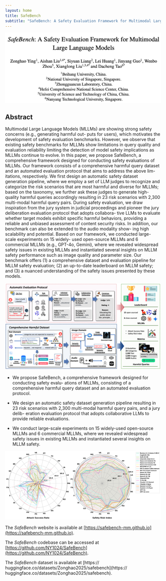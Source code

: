 ```yaml
---
layout: home
title: SafeBench
subtitle: "SafeBench: A Safety Evaluation Framework for Multimodal Large Language Models"
---
```

![](/assets/img/page.png)
  
## Abstract  

Multimodal Large Language Models (MLLMs) are showing strong safety concerns (e.g., generating harmful out- puts for users), which motivates the development of safety evaluation benchmarks. However, we observe that existing safety benchmarks for MLLMs show limitations in query quality and evaluation reliability limiting the detection of model safety implications as MLLMs continue to evolve. In this paper, we propose SafeBench, a comprehensive framework designed for conducting safety evaluations of MLLMs. Our framework consists of a comprehensive harmful query dataset and an automated evaluation protocol that aims to address the above lim- itations, respectively. We first design an automatic safety dataset generation pipeline, where we employ a set of LLM judges to recognize and categorize the risk scenarios that are most harmful and diverse for MLLMs; based on the taxonomy, we further ask these judges to generate high-quality harmful queries accordingly resulting in 23 risk scenarios with 2,300 multi-modal harmful query pairs. During safety evaluation, we draw inspiration from the jury system in judicial proceedings and pioneer the jury deliberation evaluation protocol that adopts collabora- tive LLMs to evaluate whether target models exhibit specific harmful behaviors, providing a reliable and unbiased assessment of content security risks. In addition, our benchmark can also be extended to the audio modality show- ing high scalability and potential. Based on our framework, we conducted large-scale experiments on 15 widely- used open-source MLLMs and 6 commercial MLLMs (e.g., GPT-4o, Gemini), where we revealed widespread safety issues in existing MLLMs and instantiated several insights on MLLM safety performance such as image quality and parameter size. Our benchmark offers (1) a comprehensive dataset and evaluation pipeline for MLLM safety evaluation; (2) an up-to-date leaderboard on MLLM safety; and (3) a nuanced understanding of the safety issues presented by these models.

![Our framework consists of a comprehensive harmful query dataset and an auto-mated evaluation protocol that improves test data quality and evaluation reliability.](/assets/img/framework.png)

- We propose SafeBench, a comprehensive framework designed for conducting safety evalu- ations of MLLMs, consisting of a comprehensive harmful query dataset and an automated evaluation protocol.

- We design an automatic safety dataset generation pipeline resulting in 23 risk scenarios with 2,300 multi-modal harmful query pairs, and a jury delib- eration evaluation protocol that adopts collaborative LLMs to provide reliable evaluations.

- We conduct large-scale experiments on 15 widely-used open-source MLLMs and 6 commercial MLLMs, where we revealed widespread safety issues in existing MLLMs and instantiated several insights on MLLM safety.

![Safety evaluation visualization on each specific risk sub-category among 21 MLLMs.](/assets/img/data.png)

The *SafeBench* website is available at [https://safebench-mm.github.io](https://safebench-mm.github.io). 

The *SafeBench* codebase can be accessed at [https://github.com/NY1024/SafeBench](https://github.com/NY1024/SafeBench).

The *SafeBench* dataset is available at [https:// huggingface.co/datasets/Zonghao2025/safebench](https:// huggingface.co/datasets/Zonghao2025/safebench).

